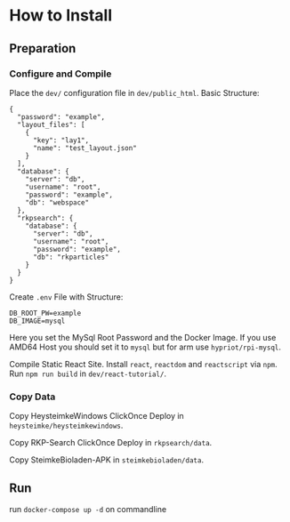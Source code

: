 # How to Install
## Preparation
### Configure and Compile
Place the `dev/` configuration file in `dev/public_html`.
Basic Structure:
```
{
  "password": "example",
  "layout_files": [
    {
      "key": "lay1",
      "name": "test_layout.json"
    }
  ],
  "database": {
    "server": "db",
    "username": "root",
    "password": "example",
    "db": "webspace"
  },
  "rkpsearch": {
    "database": {
      "server": "db",
      "username": "root",
      "password": "example",
      "db": "rkparticles"
    }
  }
}
```
Create `.env` File with Structure:
```
DB_ROOT_PW=example
DB_IMAGE=mysql
```
Here you set the MySql Root Password and the Docker Image. If you use AMD64 Host you should set it to `mysql` but for arm use `hypriot/rpi-mysql`. 

Compile Static React Site. Install `react`, `reactdom` and `reactscript` via `npm`. Run `npm run build` in `dev/react-tutorial/`.

### Copy Data
Copy HeysteimkeWindows ClickOnce Deploy in `heysteimke/heysteimkewindows`.

Copy RKP-Search ClickOnce Deploy in `rkpsearch/data`.

Copy SteimkeBioladen-APK in `steimkebioladen/data`.

## Run
run `docker-compose up -d` on commandline
